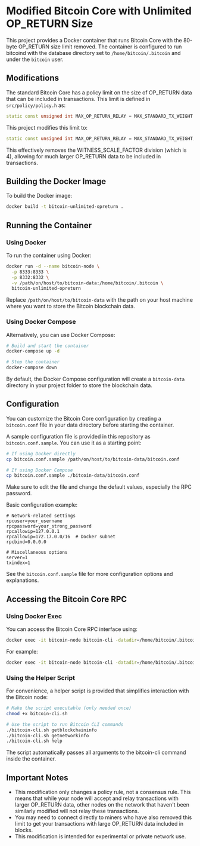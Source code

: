 # Modified Bitcoin Core with Unlimited OP_RETURN Size

This project provides a Docker container that runs Bitcoin Core with the 80-byte OP_RETURN size limit removed. The container is configured to run bitcoind with the database directory set to `/home/bitcoin/.bitcoin` and under the `bitcoin` user.

## Modifications

The standard Bitcoin Core has a policy limit on the size of OP_RETURN data that can be included in transactions. This limit is defined in `src/policy/policy.h` as:

```cpp
static const unsigned int MAX_OP_RETURN_RELAY = MAX_STANDARD_TX_WEIGHT / WITNESS_SCALE_FACTOR;
```

This project modifies this limit to:

```cpp
static const unsigned int MAX_OP_RETURN_RELAY = MAX_STANDARD_TX_WEIGHT;
```

This effectively removes the WITNESS_SCALE_FACTOR division (which is 4), allowing for much larger OP_RETURN data to be included in transactions.

## Building the Docker Image

To build the Docker image:

```bash
docker build -t bitcoin-unlimited-opreturn .
```

## Running the Container

### Using Docker

To run the container using Docker:

```bash
docker run -d --name bitcoin-node \
  -p 8333:8333 \
  -p 8332:8332 \
  -v /path/on/host/to/bitcoin-data:/home/bitcoin/.bitcoin \
  bitcoin-unlimited-opreturn
```

Replace `/path/on/host/to/bitcoin-data` with the path on your host machine where you want to store the Bitcoin blockchain data.

### Using Docker Compose

Alternatively, you can use Docker Compose:

```bash
# Build and start the container
docker-compose up -d

# Stop the container
docker-compose down
```

By default, the Docker Compose configuration will create a `bitcoin-data` directory in your project folder to store the blockchain data.

## Configuration

You can customize the Bitcoin Core configuration by creating a `bitcoin.conf` file in your data directory before starting the container.

A sample configuration file is provided in this repository as `bitcoin.conf.sample`. You can use it as a starting point:

```bash
# If using Docker directly
cp bitcoin.conf.sample /path/on/host/to/bitcoin-data/bitcoin.conf

# If using Docker Compose
cp bitcoin.conf.sample ./bitcoin-data/bitcoin.conf
```

Make sure to edit the file and change the default values, especially the RPC password.

Basic configuration example:

```
# Network-related settings
rpcuser=your_username
rpcpassword=your_strong_password
rpcallowip=127.0.0.1
rpcallowip=172.17.0.0/16  # Docker subnet
rpcbind=0.0.0.0

# Miscellaneous options
server=1
txindex=1
```

See the `bitcoin.conf.sample` file for more configuration options and explanations.

## Accessing the Bitcoin Core RPC

### Using Docker Exec

You can access the Bitcoin Core RPC interface using:

```bash
docker exec -it bitcoin-node bitcoin-cli -datadir=/home/bitcoin/.bitcoin [command]
```

For example:

```bash
docker exec -it bitcoin-node bitcoin-cli -datadir=/home/bitcoin/.bitcoin getblockchaininfo
```

### Using the Helper Script

For convenience, a helper script is provided that simplifies interaction with the Bitcoin node:

```bash
# Make the script executable (only needed once)
chmod +x bitcoin-cli.sh

# Use the script to run Bitcoin CLI commands
./bitcoin-cli.sh getblockchaininfo
./bitcoin-cli.sh getnetworkinfo
./bitcoin-cli.sh help
```

The script automatically passes all arguments to the bitcoin-cli command inside the container.

## Important Notes

- This modification only changes a policy rule, not a consensus rule. This means that while your node will accept and relay transactions with larger OP_RETURN data, other nodes on the network that haven't been similarly modified will not relay these transactions.
- You may need to connect directly to miners who have also removed this limit to get your transactions with large OP_RETURN data included in blocks.
- This modification is intended for experimental or private network use.
